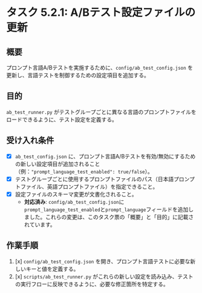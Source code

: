 # タスク 5.2.1: A/Bテスト設定ファイルの更新

## 概要

プロンプト言語A/Bテストを実施するために、`config/ab_test_config.json` を更新し、言語テストを制御するための設定項目を追加する。

## 目的

`ab_test_runner.py` がテストグループごとに異なる言語のプロンプトファイルをロードできるように、テスト設定を定義する。

## 受け入れ条件

*   [x] `ab_test_config.json` に、プロンプト言語A/Bテストを有効/無効にするための新しい設定項目が追加されること（例：`"prompt_language_test_enabled": true/false`）。
*   [x] テストグループごとに使用するプロンプトファイルのパス（日本語プロンプトファイル、英語プロンプトファイル）を指定できること。
*   [x] 設定ファイルのスキーマ変更が文書化されること。
    *   **対応済み**: `config/ab_test_config.json`に`prompt_language_test_enabled`と`prompt_language`フィールドを追加しました。これらの変更は、このタスク票の「概要」と「目的」に記載されています。

## 作業手順

1.  [x] `config/ab_test_config.json` を開き、プロンプト言語テストに必要な新しいキーと値を定義する。
2.  [x] `scripts/ab_test_runner.py` がこれらの新しい設定を読み込み、テストの実行フローに反映できるように、必要な修正箇所を特定する。
